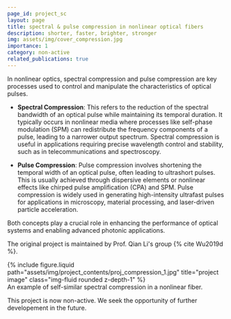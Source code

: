 ```yaml
---
page_id: project_sc   
layout: page
title: spectral & pulse compression in nonlinear optical fibers
description: shorter, faster, brighter, stronger
img: assets/img/cover_compression.jpg
importance: 1
category: non-active
related_publications: true
---
```


In nonlinear optics, spectral compression and pulse compression are key processes used to control and manipulate the characteristics of optical pulses.

- **Spectral Compression**: This refers to the reduction of the spectral bandwidth of an optical pulse while maintaining its temporal duration. It typically occurs in nonlinear media where processes like self-phase modulation (SPM) can redistribute the frequency components of a pulse, leading to a narrower output spectrum. Spectral compression is useful in applications requiring precise wavelength control and stability, such as in telecommunications and spectroscopy.

- **Pulse Compression**: Pulse compression involves shortening the temporal width of an optical pulse, often leading to ultrashort pulses. This is usually achieved through dispersive elements or nonlinear effects like chirped pulse amplification (CPA) and SPM. Pulse compression is widely used in generating high-intensity ultrafast pulses for applications in microscopy, material processing, and laser-driven particle acceleration.

Both concepts play a crucial role in enhancing the performance of optical systems and enabling advanced photonic applications.
<!-- (Note: this introductory information is summarized by GPT-4o) -->

The original project is maintained by Prof. Qian Li's group {% cite Wu2019d %}.

<div class="row justify-content-sm-center">
    <div class="col-sm-6 mt-3 mt-md-0">
        {% include figure.liquid path="assets/img/project_contents/proj_compression_1.jpg" title="project image" class="img-fluid rounded z-depth-1" %}
    </div>
</div>
<div class="caption">
    An example of self-similar spectral compression in a nonlinear fiber.
</div>

This project is now non-active. We seek the opportunity of further developement in the future.